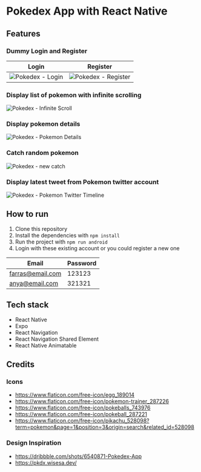 # Pokedex App with React Native

## Features

### Dummy Login and Register

| Login | Register |
| ----- | -------- |
| ![Pokedex - Login](https://user-images.githubusercontent.com/40857427/210030519-a2f14188-dc4c-4877-945b-14f6ea726450.gif) | ![Pokedex - Register](https://user-images.githubusercontent.com/40857427/210030527-59fc6a34-4843-4eeb-9afc-2cd4e878a8fd.gif) |


### Display list of pokemon with infinite scrolling
![Pokedex - Infinite Scroll](https://user-images.githubusercontent.com/40857427/210030575-26ae8652-19f1-455d-b151-74a671e03a21.gif)


### Display pokemon details
![Pokedex - Pokemon Details](https://user-images.githubusercontent.com/40857427/210030583-15350534-92fa-4c61-ad16-b7fc3a2d4119.gif)


### Catch random pokemon
![Pokedex - new catch](https://user-images.githubusercontent.com/40857427/210034877-055c9471-6d81-442a-8a94-faecdcc127d8.gif)


### Display latest tweet from Pokemon twitter account
![Pokedex - Pokemon Twitter Timeline](https://user-images.githubusercontent.com/40857427/210030567-13fd2fde-cafc-4750-b8ec-6ff79c7dd579.gif)

## How to run
1. Clone this repository
2. Install the dependencies with `npm install`
3. Run the project with `npm run android`
4. Login with these existing account or you could register a new one

| Email | Password |
| ----- | -------- |
| farras@email.com | 123123 |
| anya@email.com | 321321 |

## Tech stack

- React Native
- Expo
- React Navigation
- React Navigation Shared Element
- React Native Animatable

## Credits

### Icons
- https://www.flaticon.com/free-icon/egg_189014
- https://www.flaticon.com/free-icon/pokemon-trainer_287226
- https://www.flaticon.com/free-icon/pokeballs_743976
- https://www.flaticon.com/free-icon/pokeball_287221
- https://www.flaticon.com/free-icon/pikachu_528098?term=pokemon&page=1&position=3&origin=search&related_id=528098

### Design Inspiration
- https://dribbble.com/shots/6540871-Pokedex-App
- https://pkdx.wisesa.dev/
